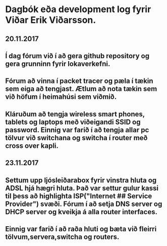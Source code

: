 # Dagbók eða development log fyrir Viðar Erik Viðarsson.

## 20.11.2017
## Í dag fórum við í að gera github repository og gera grunninn fyrir lokaverkefni.
## Fórum að vinna í packet tracer og pæla í tækin sem eiga að tengjast. Ætlum að nota tækin sem við höfum í heimahúsi sem viðmið.
## Kláruðum að tengja wireless smart phones, tablets og laptops með viðeigandi SSID og password. Einnig var farið í að tengja allar pc tölvur við switchana og switcha í router með cross over kapli.

## 23.11.2017
## Settum upp ljósleiðarabox fyrir vinstra hluta og ADSL hjá hægri hluta. Það var settur gulur kassi til þess að highlighta ISP("Internet ## Service Provider") svæði. Fórum í að setja DNS server og DHCP server og kveikja á alla router interfaces.
## Einnig var farið í að raða hluti og bæta við fleirri tölvum,servera,switcha og routers.

